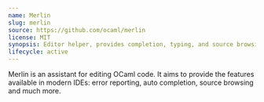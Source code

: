 ```yaml
---
name: Merlin
slug: merlin
source: https://github.com/ocaml/merlin
license: MIT
synopsis: Editor helper, provides completion, typing, and source browsing in Vim and Emacs
lifecycle: active
---
```


Merlin is an assistant for editing OCaml code. It aims to provide the features available in modern IDEs: error reporting, auto completion, source browsing and much more.
